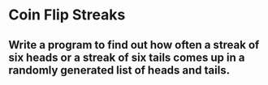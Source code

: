 <h1> Coin Flip Streaks </h1>

<h2> Write a program to find out how often a streak of six heads or a streak of six tails comes up in a randomly
generated list of heads and tails. </h2>
